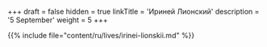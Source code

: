 +++
draft = false
hidden = true
linkTitle = 'Ириней Лионский'
description = '5 September'
weight = 5
+++

{{% include file="content/ru/lives/irinei-lionskii.md" %}}
